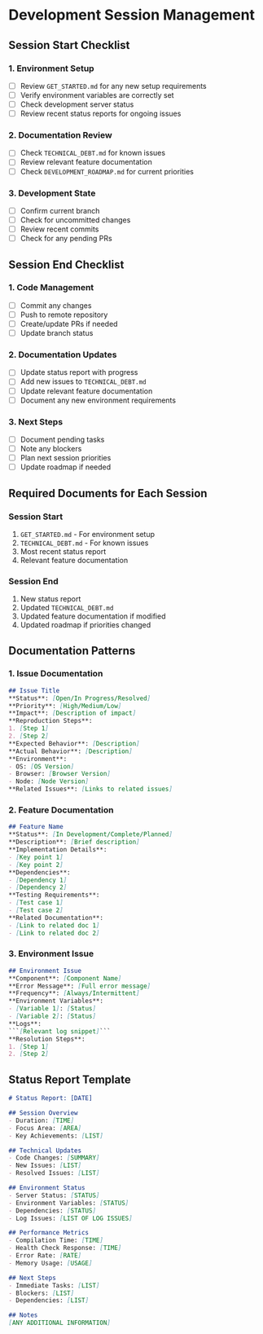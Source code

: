 # Development Session Management

## Session Start Checklist

### 1. Environment Setup
- [ ] Review `GET_STARTED.md` for any new setup requirements
- [ ] Verify environment variables are correctly set
- [ ] Check development server status
- [ ] Review recent status reports for ongoing issues

### 2. Documentation Review
- [ ] Check `TECHNICAL_DEBT.md` for known issues
- [ ] Review relevant feature documentation
- [ ] Check `DEVELOPMENT_ROADMAP.md` for current priorities

### 3. Development State
- [ ] Confirm current branch
- [ ] Check for uncommitted changes
- [ ] Review recent commits
- [ ] Check for any pending PRs

## Session End Checklist

### 1. Code Management
- [ ] Commit any changes
- [ ] Push to remote repository
- [ ] Create/update PRs if needed
- [ ] Update branch status

### 2. Documentation Updates
- [ ] Update status report with progress
- [ ] Add new issues to `TECHNICAL_DEBT.md`
- [ ] Update relevant feature documentation
- [ ] Document any new environment requirements

### 3. Next Steps
- [ ] Document pending tasks
- [ ] Note any blockers
- [ ] Plan next session priorities
- [ ] Update roadmap if needed

## Required Documents for Each Session

### Session Start
1. `GET_STARTED.md` - For environment setup
2. `TECHNICAL_DEBT.md` - For known issues
3. Most recent status report
4. Relevant feature documentation

### Session End
1. New status report
2. Updated `TECHNICAL_DEBT.md`
3. Updated feature documentation if modified
4. Updated roadmap if priorities changed

## Documentation Patterns

### 1. Issue Documentation
```markdown
## Issue Title
**Status**: [Open/In Progress/Resolved]
**Priority**: [High/Medium/Low]
**Impact**: [Description of impact]
**Reproduction Steps**:
1. [Step 1]
2. [Step 2]
**Expected Behavior**: [Description]
**Actual Behavior**: [Description]
**Environment**:
- OS: [OS Version]
- Browser: [Browser Version]
- Node: [Node Version]
**Related Issues**: [Links to related issues]
```

### 2. Feature Documentation
```markdown
## Feature Name
**Status**: [In Development/Complete/Planned]
**Description**: [Brief description]
**Implementation Details**:
- [Key point 1]
- [Key point 2]
**Dependencies**:
- [Dependency 1]
- [Dependency 2]
**Testing Requirements**:
- [Test case 1]
- [Test case 2]
**Related Documentation**:
- [Link to related doc 1]
- [Link to related doc 2]
```

### 3. Environment Issue
```markdown
## Environment Issue
**Component**: [Component Name]
**Error Message**: [Full error message]
**Frequency**: [Always/Intermittent]
**Environment Variables**:
- [Variable 1]: [Status]
- [Variable 2]: [Status]
**Logs**:
```[Relevant log snippet]```
**Resolution Steps**:
1. [Step 1]
2. [Step 2]
```

## Status Report Template

```markdown
# Status Report: [DATE]

## Session Overview
- Duration: [TIME]
- Focus Area: [AREA]
- Key Achievements: [LIST]

## Technical Updates
- Code Changes: [SUMMARY]
- New Issues: [LIST]
- Resolved Issues: [LIST]

## Environment Status
- Server Status: [STATUS]
- Environment Variables: [STATUS]
- Dependencies: [STATUS]
- Log Issues: [LIST OF LOG ISSUES]

## Performance Metrics
- Compilation Time: [TIME]
- Health Check Response: [TIME]
- Error Rate: [RATE]
- Memory Usage: [USAGE]

## Next Steps
- Immediate Tasks: [LIST]
- Blockers: [LIST]
- Dependencies: [LIST]

## Notes
[ANY ADDITIONAL INFORMATION]
``` 